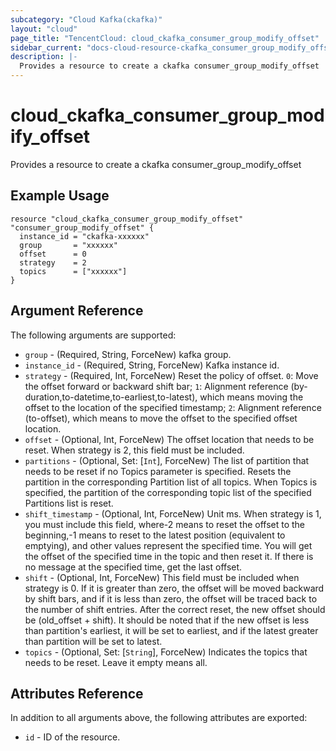 ```yaml
---
subcategory: "Cloud Kafka(ckafka)"
layout: "cloud"
page_title: "TencentCloud: cloud_ckafka_consumer_group_modify_offset"
sidebar_current: "docs-cloud-resource-ckafka_consumer_group_modify_offset"
description: |-
  Provides a resource to create a ckafka consumer_group_modify_offset
---
```


# cloud_ckafka_consumer_group_modify_offset

Provides a resource to create a ckafka consumer_group_modify_offset

## Example Usage

```hcl
resource "cloud_ckafka_consumer_group_modify_offset" "consumer_group_modify_offset" {
  instance_id = "ckafka-xxxxxx"
  group       = "xxxxxx"
  offset      = 0
  strategy    = 2
  topics      = ["xxxxxx"]
}
```

## Argument Reference

The following arguments are supported:

* `group` - (Required, String, ForceNew) kafka group.
* `instance_id` - (Required, String, ForceNew) Kafka instance id.
* `strategy` - (Required, Int, ForceNew) Reset the policy of offset.
`0`: Move the offset forward or backward shift bar;
`1`: Alignment reference (by-duration,to-datetime,to-earliest,to-latest), which means moving the offset to the location of the specified timestamp;
`2`: Alignment reference (to-offset), which means to move the offset to the specified offset location.
* `offset` - (Optional, Int, ForceNew) The offset location that needs to be reset. When strategy is 2, this field must be included.
* `partitions` - (Optional, Set: [`Int`], ForceNew) The list of partition that needs to be reset if no Topics parameter is specified. Resets the partition in the corresponding Partition list of all topics. When Topics is specified, the partition of the corresponding topic list of the specified Partitions list is reset.
* `shift_timestamp` - (Optional, Int, ForceNew) Unit ms. When strategy is 1, you must include this field, where-2 means to reset the offset to the beginning,-1 means to reset to the latest position (equivalent to emptying), and other values represent the specified time. You will get the offset of the specified time in the topic and then reset it. If there is no message at the specified time, get the last offset.
* `shift` - (Optional, Int, ForceNew) This field must be included when strategy is 0. If it is greater than zero, the offset will be moved backward by shift bars, and if it is less than zero, the offset will be traced back to the number of shift entries. After the correct reset, the new offset should be (old_offset + shift). It should be noted that if the new offset is less than partition's earliest, it will be set to earliest, and if the latest greater than partition will be set to latest.
* `topics` - (Optional, Set: [`String`], ForceNew) Indicates the topics that needs to be reset. Leave it empty means all.

## Attributes Reference

In addition to all arguments above, the following attributes are exported:

* `id` - ID of the resource.




